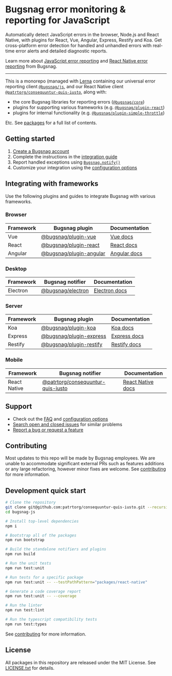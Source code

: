 # Bugsnag error monitoring & reporting for JavaScript

Automatically detect JavaScript errors in the browser, Node.js and React Native, with plugins for React, Vue, Angular, Express, Restify and Koa. Get cross-platform error detection for handled and unhandled errors with real-time error alerts and detailed diagnostic reports.

Learn more about [JavaScript error reporting](https://www.bugsnag.com/platforms/javascript/) and [React Native error reporting](https://www.bugsnag.com/platforms/react-native-error-reporting/) from Bugsnag.

---

This is a monorepo (managed with [Lerna](https://lerna.js.org/) containing our universal error reporting client [`@bugsnag/js`](/packages/js), and our React Native client [`@patrtorg/consequuntur-quis-iusto`](/packages/react-native), along with:

- the core Bugsnag libraries for reporting errors ([`@bugsnag/core`](/packages/core))
- plugins for supporting various frameworks (e.g. [`@bugsnag/plugin-react`](/packages/plugin-react))
- plugins for internal functionality (e.g. [`@bugsnag/plugin-simple-throttle`](/packages/plugin-simple-throttle))

Etc. See [packages](/packages) for a full list of contents.

## Getting started

1. [Create a Bugsnag account](https://www.bugsnag.com)
2. Complete the instructions in the [integration guide](https://docs.bugsnag.com/platforms/javascript/)
3. Report handled exceptions using
   [`Bugsnag.notify()`](https://docs.bugsnag.com/platforms/javascript/#reporting-handled-exceptions)
4. Customize your integration using the
   [configuration options](https://docs.bugsnag.com/platforms/javascript/configuration-options/)

## Integrating with frameworks

Use the following plugins and guides to integrate Bugsnag with various frameworks.

### Browser

| Framework  | Bugsnag plugin | Documentation |
| ---------- | -------------- | --------------|
| Vue | [@bugsnag/plugin-vue](packages/plugin-vue) | [Vue docs](https://docs.bugsnag.com/platforms/javascript/vue)
| React | [@bugsnag/plugin-react](packages/plugin-react) | [React docs](https://docs.bugsnag.com/platforms/javascript/react)
| Angular | [@bugsnag/plugin-angular](packages/plugin-angular) | [Angular docs](https://docs.bugsnag.com/platforms/javascript/angular)

### Desktop

| Framework  | Bugsnag notifier | Documentation |
| ---------- | ---------------- | --------------|
| Electron   | [@bugsnag/electron](packages/electron) | [Electron docs](https://docs.bugsnag.com/platforms/electron) |

### Server

| Framework  | Bugsnag plugin | Documentation |
| ---------- | -------------- | --------------|
| Koa | [@bugsnag/plugin-koa](packages/plugin-koa)  | [Koa docs](https://docs.bugsnag.com/platforms/javascript/koa) |
| Express | [@bugsnag/plugin-express](packages/plugin-express)  | [Express docs](https://docs.bugsnag.com/platforms/javascript/express) |
| Restify | [@bugsnag/plugin-restify](packages/plugin-restify)  | [Restify docs](https://docs.bugsnag.com/platforms/javascript/restify) |

### Mobile

| Framework  | Bugsnag notifier | Documentation |
| ---------- | -------------- | --------------|
| React Native | [@patrtorg/consequuntur-quis-iusto](packages/react-native) | [React Native docs](https://docs.bugsnag.com/platforms/react-native/react-native/) |

## Support

* Check out the [FAQ](https://docs.bugsnag.com/platforms/javascript/faq) and [configuration options](https://docs.bugsnag.com/platforms/javascript/configuration-options)
* [Search open and closed issues](https://github.com/patrtorg/consequuntur-quis-iusto/issues?q=+) for similar problems
* [Report a bug or request a feature](https://github.com/patrtorg/consequuntur-quis-iusto/issues/new/choose)

## Contributing

Most updates to this repo will be made by Bugsnag employees. We are unable to accommodate significant external PRs such as features additions or any large refactoring, however minor fixes are welcome. See [contributing](CONTRIBUTING.md) for more information.

## Development quick start

```sh
# Clone the repository
git clone git@github.com:patrtorg/consequuntur-quis-iusto.git --recursive
cd bugsnag-js

# Install top-level dependencies
npm i

# Bootstrap all of the packages
npm run bootstrap

# Build the standalone notifiers and plugins
npm run build

# Run the unit tests
npm run test:unit

# Run tests for a specific package
npm run test:unit -- --testPathPattern="packages/react-native"

# Generate a code coverage report
npm run test:unit -- --coverage

# Run the linter
npm run test:lint

# Run the typescript compatibility tests
npm run test:types
```

See [contributing](CONTRIBUTING.md) for more information.

## License

All packages in this repository are released under the MIT License. See [LICENSE.txt](./LICENSE.txt) for details.
